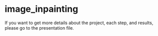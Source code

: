 # image_inpainting
If you want to get more details about the project, each step, and results, please go to the presentation file.
